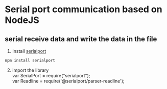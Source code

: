 # Serial port communication based on NodeJS
## serial receive data and write the data in the file

1. Install [serialport](https://www.npmjs.com/package/serialport)

```markdown
npm install serialport
```

2. import the library  
var SerialPort = require("serialport");  
var Readline = require('@serialport/parser-readline');
